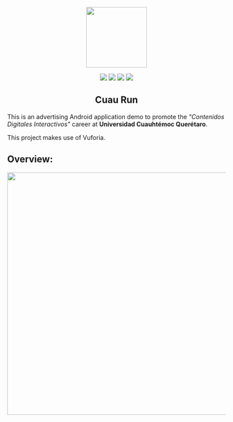 <p align="center">
<img src="https://github.com/SlideZero/icons-logos/blob/main/Unity/unity-tab-square-white.png" width="140"/>
</p>

<p align="center">
<img src="https://img.shields.io/badge/Unity-2018.2.2-lightgrey"/> <img src="https://img.shields.io/badge/Template-Built--In-green"/> <img src="https://img.shields.io/badge/Feature-Vuforia_AR-blue"/> <img src="https://img.shields.io/badge/Status-Experimental-red"/>
</p>

<h2 align="center">Cuau Run</h2>

This is an advertising Android application demo to promote the <em>"Contenidos Digitales Interactivos"</em> career at <b>Universidad Cuauhtémoc Querétaro</b>.

This project makes use of Vuforia.

## Overview:

<img src="https://zesdev-resources.s3.amazonaws.com/cuau-run.gif" width="560"/>
